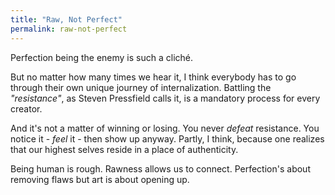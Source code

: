 ```yaml
---
title: "Raw, Not Perfect"
permalink: raw-not-perfect
---
```


Perfection being the enemy is such a cliché.

But no matter how many times we hear it, I think everybody has to go through their own unique journey of internalization. Battling the *"resistance"*, as Steven Pressfield calls it, is a mandatory process for every creator.

And it's not a matter of winning or losing. You never *defeat* resistance. You notice it - *feel* it - then show up anyway. Partly, I think, because one realizes that our highest selves reside in a place of authenticity.

Being human is rough. Rawness allows us to connect. Perfection's about removing flaws but art is about opening up.
